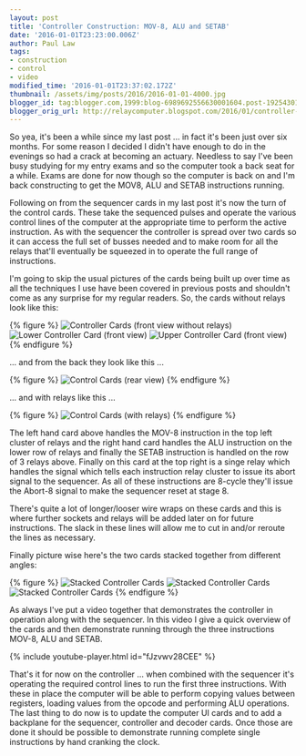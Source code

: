 ```yaml
---
layout: post
title: 'Controller Construction: MOV-8, ALU and SETAB'
date: '2016-01-01T23:23:00.006Z'
author: Paul Law
tags:
- construction
- control
- video
modified_time: '2016-01-01T23:37:02.172Z'
thumbnail: /assets/img/posts/2016/2016-01-01-4000.jpg
blogger_id: tag:blogger.com,1999:blog-6989692556630001604.post-1925430100973632520
blogger_orig_url: http://relaycomputer.blogspot.com/2016/01/controller-construction-mov-8-alu-and.html
---
```


So yea, it's been a while since my last post ... in fact it's been just over 
six months. For some reason I decided I didn't have enough to do in the 
evenings so had a crack at becoming an actuary. Needless to say I've been busy 
studying for my entry exams and so the computer took a back seat for a while. 
Exams are done for now though so the computer is back on and I'm back 
constructing to get the MOV8, ALU and SETAB instructions running.

Following on from the sequencer cards in my last post it's now the turn of 
the control cards. These take the sequenced pulses and operate the various 
control lines of the computer at the appropriate time to perform the active 
instruction. As with the sequencer the controller is spread over two cards so 
it can access the full set of busses needed and to make room for all the 
relays that'll eventually be squeezed in to operate the full range of 
instructions.

I'm going to skip the usual pictures of the cards 
being built up over time as all the techniques I use have been covered in 
previous posts and shouldn't come as any surprise for my regular readers. So, 
the cards without relays look like this:

{% figure %}
![Controller Cards (front view without relays)](/assets/img/posts/2016/2016-01-01-0000.jpg)
![Lower Controller Card (front view)](/assets/img/posts/2016/2016-01-01-0001.jpg)
![Upper Controller Card (front view)](/assets/img/posts/2016/2016-01-01-0002.jpg)
{% endfigure %}

... and from the back they look like this ...

{% figure %}
![Control Cards (rear view)](/assets/img/posts/2016/2016-01-01-0003.jpg)
{% endfigure %}

... and with relays like this ...

{% figure %}
![Control Cards (with relays)](/assets/img/posts/2016/2016-01-01-0004.jpg)
{% endfigure %}

The left hand card above handles the MOV-8 instruction in the top 
left cluster of relays and the right hand card handles the ALU instruction on 
the lower row of relays and finally the SETAB instruction is handled on the 
row of 3 relays above. Finally on this card at the top right is a singe relay 
which handles the signal which tells each instruction relay cluster to issue 
its abort signal to the sequencer. As all of these instructions are 8-cycle 
they'll issue the Abort-8 signal to make the sequencer reset at stage 8.

There's quite a lot of longer/looser wire wraps on these cards and 
this is where further sockets and relays will be added later on for future 
instructions. The slack in these lines will allow me to cut in and/or reroute 
the lines as necessary.

Finally picture wise here's the two cards 
stacked together from different angles:

{% figure %}
![Stacked Controller Cards](/assets/img/posts/2016/2016-01-01-0005.jpg)
![Stacked Controller Cards](/assets/img/posts/2016/2016-01-01-0006.jpg)
![Stacked Controller Cards](/assets/img/posts/2016/2016-01-01-0007.jpg)
{% endfigure %}

As 
always I've put a video together that demonstrates the controller in operation 
along with the sequencer. In this video I give a quick overview of the cards 
and then demonstrate running through the three instructions MOV-8, ALU and 
SETAB.

{% include youtube-player.html id="fJzvwv28CEE" %}

That's it for now on the controller ... 
when combined with the sequencer it's operating the required control lines to 
run the first three instructions. With these in place the computer will be 
able to perform copying values between registers, loading values from the 
opcode and performing ALU operations. The last thing to do now is to update 
the computer UI cards and to add a backplane for the sequencer, controller and 
decoder cards. Once those are done it should be possible to demonstrate 
running complete single instructions by hand cranking the clock. 
